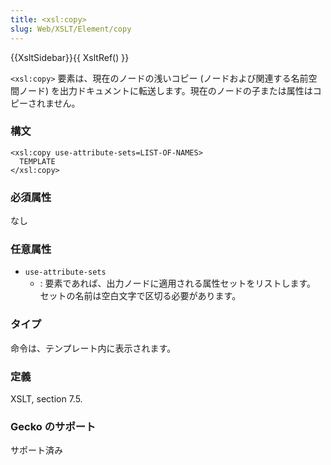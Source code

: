 ```yaml
---
title: <xsl:copy>
slug: Web/XSLT/Element/copy
---
```


{{XsltSidebar}}{{ XsltRef() }}

`<xsl:copy>` 要素は、現在のノードの浅いコピー (ノードおよび関連する名前空間ノード) を出力ドキュメントに転送します。現在のノードの子または属性はコピーされません。

### 構文

```
<xsl:copy use-attribute-sets=LIST-OF-NAMES>
  TEMPLATE
</xsl:copy>
```

### 必須属性

なし

### 任意属性

- `use-attribute-sets`
  - : 要素であれば、出力ノードに適用される属性セットをリストします。 セットの名前は空白文字で区切る必要があります。

### タイプ

命令は、テンプレート内に表示されます。

### 定義

XSLT, section 7.5.

### Gecko のサポート

サポート済み
